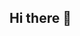 ## Hi there 👋

<!--
**IsadoraG11/isadoraG11** is a ✨ _special_ ✨ repository because its `README.md` (this file) appears on your GitHub profile.
- [ ] I am currently working on my skills to code on different platforms
- [ ] I am also learning code in Git bash
- [ ] I would like to collaborate with a game company
- [ ] 
Here are some ideas to get you started:

- 🔭 I’m currently working on GitHub repositories
- 🌱 I’m currently learning code in Git bash
- 👯 I’m looking to collaborate with a game company
- 🤔 I’m looking for help with coding on different platforms
- 💬 Ask me about a little of HTML
- 📫 How to reach me: stu192871@lynnschools.org
- 😄 Pronouns: she/her
- ⚡ Fun fact: I like sleeping
-->
